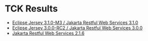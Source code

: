 TCK Results
===========

* [Eclipse Jersey 3.1.0-M3 / Jakarta Restful Web Services 3.1.0](tck/eclipse-jersey-3.1.0-M3)
* [Eclipse Jersey 3.0.0-RC2 / Jakarta Restful Web Services 3.0.0](tck/eclipse-jersey-3.0.0-RC2)
* [Jakarta Restful Web Services 2.1.6](tck/jakarta-restful-web-services-2.1)